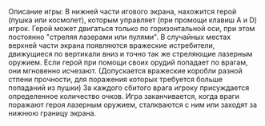 Описание игры:
В нижней части игового экрана, нахожится герой (пушка или космолет), которым управляет (при промощи клавиш A и D) игрок. 
Герой может двигаться только по горизонтальной оси, при этом постоянно "cтреляя лазерами или пулями".
В случайных местах верхней части экрана появляются вражеские истребители, движущиеся по вертикали вниз и точно так же стреляющие лазерным оружием.
Если герой при помощи своих орудий попадает по врагам, они мгновенно исчезают. (Допускается вражеские коробли разной стпени прочности, для поражения которых требуется больше попаданий из пушки)
За каждого сбитого врага игроку присуждается определенное количество очков.
Игра заканчивается, когда враги поражают героя лазерным оружием, сталкваются с ним или заходят за нижнюю границу экрана.
